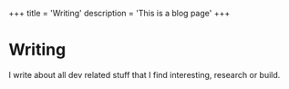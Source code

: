 +++
title = 'Writing'
description = 'This is a blog page'
+++

# Writing
I write about all dev related stuff that I find interesting, research or build.
